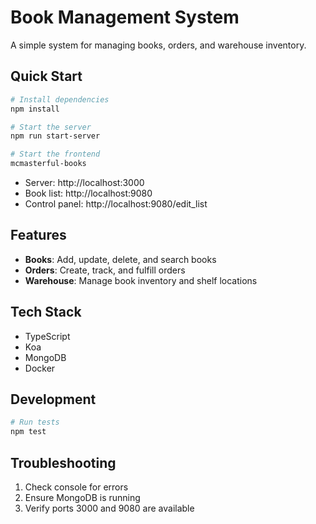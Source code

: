 # Book Management System

A simple system for managing books, orders, and warehouse inventory.

## Quick Start

```bash
# Install dependencies
npm install

# Start the server
npm run start-server

# Start the frontend
mcmasterful-books
```

- Server: http://localhost:3000
- Book list: http://localhost:9080
- Control panel: http://localhost:9080/edit_list

## Features

- **Books**: Add, update, delete, and search books
- **Orders**: Create, track, and fulfill orders
- **Warehouse**: Manage book inventory and shelf locations

## Tech Stack

- TypeScript
- Koa
- MongoDB
- Docker

## Development

```bash
# Run tests
npm test
```

## Troubleshooting

1. Check console for errors
2. Ensure MongoDB is running
3. Verify ports 3000 and 9080 are available
